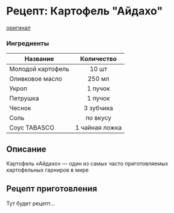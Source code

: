 # Рецепт: Картофель "Айдахо"
[оригинал](https://eda.ru/recepty/osnovnye-blyuda/kartofel-ajdaho-30625)

### Ингредиенты
| Название        	| Количество    |
| -------------   	|:-------------:|
| Молодой картофель | 10 шт 		|
| Оливковое масло  	| 250 мл 		|
| Укроп         	| 1 пучок 		|
| Петрушка          | 1 пучок       |
| Чеснок            | 3 зубчика     |
| Соль              | по вкусу      |
| Соус TABASCO      | 1 чайная ложка|

## Описание
Картофель «Айдахо» — один из самых часто приготовляемых картофельных гарниров в мире

## Рецепт приготовления
Тут будет рецепт...